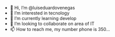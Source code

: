 - 👋 Hi, I’m @luiseduardovenegas
- 👀 I’m interested in tecnology
- 🌱 I’m currently learning develop
- 💞️ I’m looking to collaborate on area of IT
- 📫 How to reach me, my number phone is 350...

<!---
luiseduardovenegas/luiseduardovenegas is a ✨ special ✨ repository because its `README.md` (this file) appears on your GitHub profile.
You can click the Preview link to take a look at your changes.
--->
